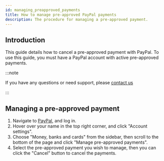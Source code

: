```yaml
---
id: managing_preapproved_payments
title: How to manage pre-approved PayPal payments
description: The procedure for managing a pre-approved payment.
---
```


## Introduction

This guide details how to cancel a pre-approved payment with PayPal. To use this guide, you must have a PayPal account with active pre-approved payments.

:::note

If you have any questions or need support, please [contact us](https://hrzn.link/getting_support)

:::

## Managing a pre-approved payment
1. Navigate to [PayPal](https://www.paypal.com), and log in.
2. Hover over your name in the top right corner, and click "Account settings".
3. Choose "Money, banks and cards" from the sidebar, then scroll to the bottom of the page and click "Manage pre-approved payments".
4. Select the pre-approved payment you wish to manage, then you can click the "Cancel" button to cancel the payments.